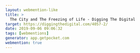 ```yaml
---
layout: webmention-like
title: >
  The City and The Freezing of Life - Digging The Digital
target: https://diggingthedigital.com/4057-2/
date: 2019-09-06 09:06:32
tags: [webmentions]
generator: app.getpocket.com
webmention: true
---
```

